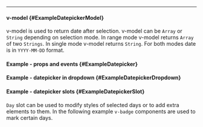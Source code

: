 ___

#### v-model {#ExampleDatepickerModel}

v-model is used to return date after selection. v-model can be `Array` or `String` depending on selection mode. In range mode v-model returns `Array` of two `Strings`. In single mode v-model returns `String`. For both modes date is in `YYYY-MM-DD` format.

<example name="ExampleDatepickerModel"></example>

#### Example - props and events {#ExampleDatepicker}

<example name="ExampleDatepicker"></example>

#### Example - datepicker in dropdown {#ExampleDatepickerDropdown}

<example name="ExampleDatepickerDropdown"></example>

#### Example - datepicker slots {#ExampleDatepickerSlot}

`Day` slot can be used to modify styles of selected days or to add extra elements to them. In the following example `v-badge` components are used to mark certain days.

<example name="ExampleDatepickerSlot"></example>
